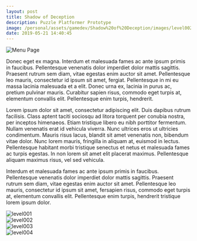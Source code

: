 ```yaml
---
layout: post
title: Shadow of Deception
description: Puzzle Platformer Prototype        
image: /personal/assets/gamedev/Shadow%20of%20Deception/images/level002.png
date: 2019-05-21 14:40:45
---
```

![Menu Page](/personal/assets/gamedev/Shadow%20of%20Deception/images/welcome.png)

Donec eget ex magna. Interdum et malesuada fames ac ante ipsum primis in faucibus. Pellentesque venenatis dolor imperdiet dolor mattis sagittis. 
Praesent rutrum sem diam, vitae egestas enim auctor sit amet. Pellentesque leo mauris, consectetur id ipsum sit amet, fergiat. 
Pellentesque in mi eu massa lacinia malesuada et a elit. Donec urna ex, lacinia in purus ac, pretium pulvinar mauris. 
Curabitur sapien risus, commodo eget turpis at, elementum convallis elit. Pellentesque enim turpis, hendrerit.

Lorem ipsum dolor sit amet, consectetur adipiscing elit. Duis dapibus rutrum facilisis. 
Class aptent taciti sociosqu ad litora torquent per conubia nostra, per inceptos himenaeos. Etiam tristique libero eu nibh porttitor fermentum. 
Nullam venenatis erat id vehicula viverra. Nunc ultrices eros ut ultricies condimentum. 
Mauris risus lacus, blandit sit amet venenatis non, bibendum vitae dolor. Nunc lorem mauris, fringilla in aliquam at, euismod in lectus. 
Pellentesque habitant morbi tristique senectus et netus et malesuada fames ac turpis egestas. In non lorem sit amet elit placerat maximus. 
Pellentesque aliquam maximus risus, vel sed vehicula.

Interdum et malesuada fames ac ante ipsum primis in faucibus. Pellentesque venenatis dolor imperdiet dolor mattis sagittis. 
Praesent rutrum sem diam, vitae egestas enim auctor sit amet. Pellentesque leo mauris, consectetur id ipsum sit amet, fersapien risus, commodo eget turpis at, elementum convallis elit. 
Pellentesque enim turpis, hendrerit tristique lorem ipsum dolor.

<div class="box alt">
	<div class="row 50% uniform">
        <div class="u$"><span class="image fit"><img src="/personal/assets/gamedev/Shadow of Deception/images/level001.png" alt="level001" /></span></div>
        <div class="6u"><span class="image fit"><img src="/personal/assets/gamedev/Shadow of Deception/images/level002.png" alt="level002" /></span></div>
        <div class="6u"><span class="image fit"><img src="/personal/assets/gamedev/Shadow of Deception/images/level003.png" alt="level003" /></span></div>
        <div class="u$"><span class="image fit"><img src="/personal/assets/gamedev/Shadow of Deception/images/level004.png" alt="level004" /></span></div>
	</div>
</div>